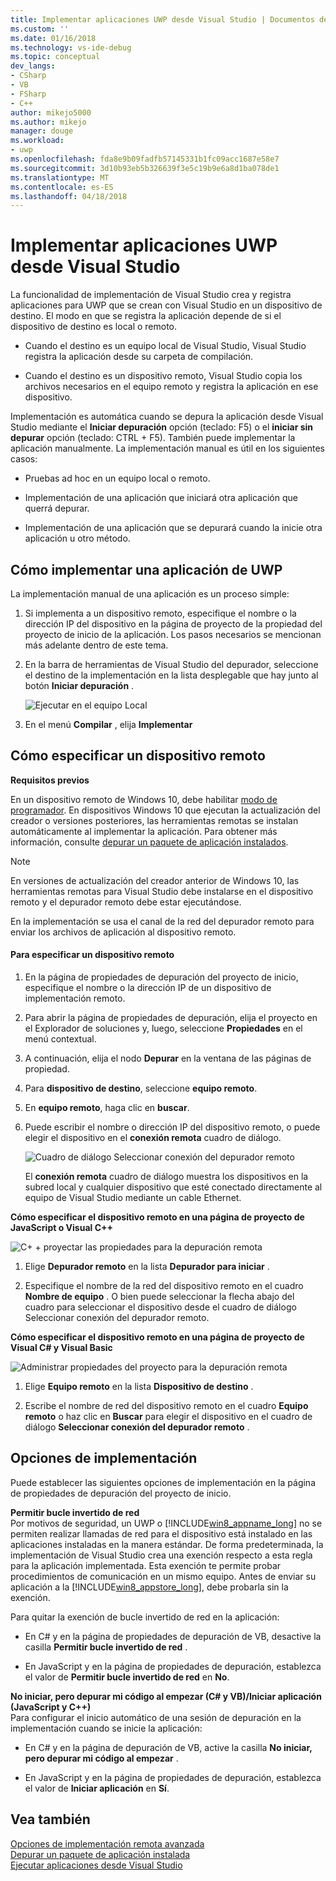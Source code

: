 ```yaml
---
title: Implementar aplicaciones UWP desde Visual Studio | Documentos de Microsoft
ms.custom: ''
ms.date: 01/16/2018
ms.technology: vs-ide-debug
ms.topic: conceptual
dev_langs:
- CSharp
- VB
- FSharp
- C++
author: mikejo5000
ms.author: mikejo
manager: douge
ms.workload:
- uwp
ms.openlocfilehash: fda8e9b09fadfb57145331b1fc09acc1687e58e7
ms.sourcegitcommit: 3d10b93eb5b326639f3e5c19b9e6a8d1ba078de1
ms.translationtype: MT
ms.contentlocale: es-ES
ms.lasthandoff: 04/18/2018
---
```

# <a name="deploy-uwp-apps-from-visual-studio"></a>Implementar aplicaciones UWP desde Visual Studio
  
 La funcionalidad de implementación de Visual Studio crea y registra aplicaciones para UWP que se crean con Visual Studio en un dispositivo de destino. El modo en que se registra la aplicación depende de si el dispositivo de destino es local o remoto.  
  
-   Cuando el destino es un equipo local de Visual Studio, Visual Studio registra la aplicación desde su carpeta de compilación.  
  
-   Cuando el destino es un dispositivo remoto, Visual Studio copia los archivos necesarios en el equipo remoto y registra la aplicación en ese dispositivo.  
  
 Implementación es automática cuando se depura la aplicación desde Visual Studio mediante el **Iniciar depuración** opción (teclado: F5) o el **iniciar sin depurar** opción (teclado: CTRL + F5). También puede implementar la aplicación manualmente. La implementación manual es útil en los siguientes casos:  
  
-   Pruebas ad hoc en un equipo local o remoto.  
  
-   Implementación de una aplicación que iniciará otra aplicación que querrá depurar.  
  
-   Implementación de una aplicación que se depurará cuando la inicie otra aplicación u otro método.
  
##  <a name="BKMK_How_to_deploy_a_Windows_Store_app"></a> Cómo implementar una aplicación de UWP  
 La implementación manual de una aplicación es un proceso simple:  
  
1.  Si implementa a un dispositivo remoto, especifique el nombre o la dirección IP del dispositivo en la página de proyecto de la propiedad del proyecto de inicio de la aplicación. Los pasos necesarios se mencionan más adelante dentro de este tema.  
  
2.  En la barra de herramientas de Visual Studio del depurador, seleccione el destino de la implementación en la lista desplegable que hay junto al botón **Iniciar depuración** .  
  
     ![Ejecutar en el equipo Local](../debugger/media/vsrun_f5_local.png "VSRUN_F5_Local")  
  
3.  En el menú **Compilar** , elija **Implementar**  
  
##  <a name="BKMK_How_to_specify_a_remote_device"></a> Cómo especificar un dispositivo remoto  

**Requisitos previos**  
  
En un dispositivo remoto de Windows 10, debe habilitar [modo de programador](/windows/uwp/get-started/enable-your-device-for-development). En dispositivos Windows 10 que ejecutan la actualización del creador o versiones posteriores, las herramientas remotas se instalan automáticamente al implementar la aplicación. Para obtener más información, consulte [depurar un paquete de aplicación instalados](../debugger/debug-installed-app-package.md).

> [!NOTE]
> En versiones de actualización del creador anterior de Windows 10, las herramientas remotas para Visual Studio debe instalarse en el dispositivo remoto y el depurador remoto debe estar ejecutándose.
  
En la implementación se usa el canal de la red del depurador remoto para enviar los archivos de aplicación al dispositivo remoto.  
  
#### <a name="to-specify-a-remote-device"></a>Para especificar un dispositivo remoto  
  
1.  En la página de propiedades de depuración del proyecto de inicio, especifique el nombre o la dirección IP de un dispositivo de implementación remoto.  
  
2.  Para abrir la página de propiedades de depuración, elija el proyecto en el Explorador de soluciones y, luego, seleccione **Propiedades** en el menú contextual.  
  
3.  A continuación, elija el nodo **Depurar** en la ventana de las páginas de propiedad.

4. Para **dispositivo de destino**, seleccione **equipo remoto**.

5. En **equipo remoto**, haga clic en **buscar**.
  
4.  Puede escribir el nombre o dirección IP del dispositivo remoto, o puede elegir el dispositivo en el **conexión remota** cuadro de diálogo.  
  
     ![Cuadro de diálogo Seleccionar conexión del depurador remoto](../debugger/media/vsrun_selectremotedebuggerdlg.png "VSRUN_SelectRemoteDebuggerDlg")  
  
     El **conexión remota** cuadro de diálogo muestra los dispositivos en la subred local y cualquier dispositivo que esté conectado directamente al equipo de Visual Studio mediante un cable Ethernet.  
  
 **Cómo especificar el dispositivo remoto en una página de proyecto de JavaScript o Visual C++**  
  
 ![C&#43; &#43; proyectar las propiedades para la depuración remota](../debugger/media/vsrun_cpp_projprop_remote.png "VSRUN_CPP_ProjProp_Remote")  
  
1.  Elige **Depurador remoto** en la lista **Depurador para iniciar** .  
  
2.  Especifique el nombre de la red del dispositivo remoto en el cuadro **Nombre de equipo** . O bien puede seleccionar la flecha abajo del cuadro para seleccionar el dispositivo desde el cuadro de diálogo Seleccionar conexión del depurador remoto.  
  
 **Cómo especificar el dispositivo remoto en una página de proyecto de Visual C# y Visual Basic**  
  
 ![Administrar propiedades del proyecto para la depuración remota](../debugger/media/vsrun_managed_projprop_remote.png "VSRUN_Managed_ProjProp_Remote")  
  
1.  Elige **Equipo remoto** en la lista **Dispositivo de destino** .  
  
2.  Escribe el nombre de red del dispositivo remoto en el cuadro **Equipo remoto** o haz clic en **Buscar** para elegir el dispositivo en el cuadro de diálogo **Seleccionar conexión del depurador remoto** .  
  
##  <a name="BKMK_Deployment_options"></a> Opciones de implementación  
 Puede establecer las siguientes opciones de implementación en la página de propiedades de depuración del proyecto de inicio.  
  
 **Permitir bucle invertido de red**  
 Por motivos de seguridad, un UWP o [!INCLUDE[win8_appname_long](../debugger/includes/win8_appname_long_md.md)] no se permiten realizar llamadas de red para el dispositivo está instalado en las aplicaciones instaladas en la manera estándar. De forma predeterminada, la implementación de Visual Studio crea una exención respecto a esta regla para la aplicación implementada. Esta exención te permite probar procedimientos de comunicación en un mismo equipo. Antes de enviar su aplicación a la [!INCLUDE[win8_appstore_long](../debugger/includes/win8_appstore_long_md.md)], debe probarla sin la exención.  
  
 Para quitar la exención de bucle invertido de red en la aplicación:  
  
-   En C# y en la página de propiedades de depuración de VB, desactive la casilla **Permitir bucle invertido de red** .  
  
-   En JavaScript y en la página de propiedades de depuración, establezca el valor de **Permitir bucle invertido de red** en **No**.  
  
 **No iniciar, pero depurar mi código al empezar (C# y VB)/Iniciar aplicación (JavaScript y C++)**  
 Para configurar el inicio automático de una sesión de depuración en la implementación cuando se inicie la aplicación:  
  
-   En C# y en la página de depuración de VB, active la casilla **No iniciar, pero depurar mi código al empezar** .  
  
-   En JavaScript y en la página de propiedades de depuración, establezca el valor de **Iniciar aplicación** en **Sí**.  
  
## <a name="see-also"></a>Vea también  
 [Opciones de implementación remota avanzada](/windows/uwp/debug-test-perf/deploying-and-debugging-uwp-apps#advanced-remote-deployment-options)  
 [Depurar un paquete de aplicación instalada](../debugger/debug-installed-app-package.md)   
 [Ejecutar aplicaciones desde Visual Studio](../debugger/run-store-apps-from-visual-studio.md)